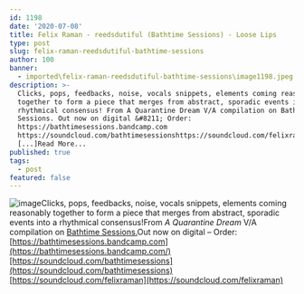 ```yaml
---
id: 1198
date: '2020-07-08'
title: Felix Raman - reedsdutiful (Bathtime Sessions) - Loose Lips
type: post
slug: felix-raman-reedsdutiful-bathtime-sessions
author: 100
banner:
  - imported\felix-raman-reedsdutiful-bathtime-sessions\image1198.jpeg
description: >-
  Clicks, pops, feedbacks, noise, vocals snippets, elements coming reasonably
  together to form a piece that merges from abstract, sporadic events into a
  rhythmical consensus! From A Quarantine Dream V/A compilation on Bathtime
  Sessions. Out now on digital &#8211; Order:
  https://bathtimesessions.bandcamp.com
  https://soundcloud.com/bathtimesessionshttps://soundcloud.com/felixraman
  [...]Read More...
published: true
tags:
  - post
featured: false
---
```

![image](../imported\felix-raman-reedsdutiful-bathtime-sessions\image1198.jpeg)Clicks, pops, feedbacks, noise, vocals snippets, elements coming reasonably together to form a piece that merges from abstract, sporadic events into a rhythmical consensus!From _A Quarantine Dream_ V/A compilation on [Bathtime Sessions.](https://bathtimesessions.bandcamp.com/)Out now on digital – Order: [](https://bathtimesessions.bandcamp.com/)[https://bathtimesessions.bandcamp.com](https://bathtimesessions.bandcamp.com/)[https://soundcloud.com/bathtimesessions](https://soundcloud.com/bathtimesessions)  
[](https://soundcloud.com/felixraman)[https://soundcloud.com/felixraman](https://soundcloud.com/felixraman)